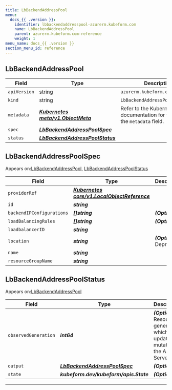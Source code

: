 ```yaml
---
title: LbBackendAddressPool
menu:
  docs_{{ .version }}:
    identifier: lbbackendaddresspool-azurerm.kubeform.com
    name: LbBackendAddressPool
    parent: azurerm.kubeform.com-reference
    weight: 1
menu_name: docs_{{ .version }}
section_menu_id: reference
---
```


## LbBackendAddressPool
| Field | Type | Description |
| ------ | ----- | ----------- |
| `apiVersion` | string | `azurerm.kubeform.com/v1alpha1` |
|    `kind` | string | `LbBackendAddressPool` |
| `metadata` | ***[Kubernetes meta/v1.ObjectMeta](https://kubernetes.io/docs/reference/generated/kubernetes-api/v1.13/#objectmeta-v1-meta)***|Refer to the Kubernetes API documentation for the fields of the `metadata` field.|
| `spec` | ***[LbBackendAddressPoolSpec](#lbbackendaddresspoolspec)***||
| `status` | ***[LbBackendAddressPoolStatus](#lbbackendaddresspoolstatus)***||
## LbBackendAddressPoolSpec

Appears on:[LbBackendAddressPool](#lbbackendaddresspool), [LbBackendAddressPoolStatus](#lbbackendaddresspoolstatus)

| Field | Type | Description |
| ------ | ----- | ----------- |
| `providerRef` | ***[Kubernetes core/v1.LocalObjectReference](https://kubernetes.io/docs/reference/generated/kubernetes-api/v1.13/#localobjectreference-v1-core)***||
| `id` | ***string***||
| `backendIPConfigurations` | ***[]string***| ***(Optional)*** |
| `loadBalancingRules` | ***[]string***| ***(Optional)*** |
| `loadbalancerID` | ***string***||
| `location` | ***string***| ***(Optional)*** Deprecated|
| `name` | ***string***||
| `resourceGroupName` | ***string***||
## LbBackendAddressPoolStatus

Appears on:[LbBackendAddressPool](#lbbackendaddresspool)

| Field | Type | Description |
| ------ | ----- | ----------- |
| `observedGeneration` | ***int64***| ***(Optional)*** Resource generation, which is updated on mutation by the API Server.|
| `output` | ***[LbBackendAddressPoolSpec](#lbbackendaddresspoolspec)***| ***(Optional)*** |
| `state` | ***kubeform.dev/kubeform/apis.State***| ***(Optional)*** |
---
